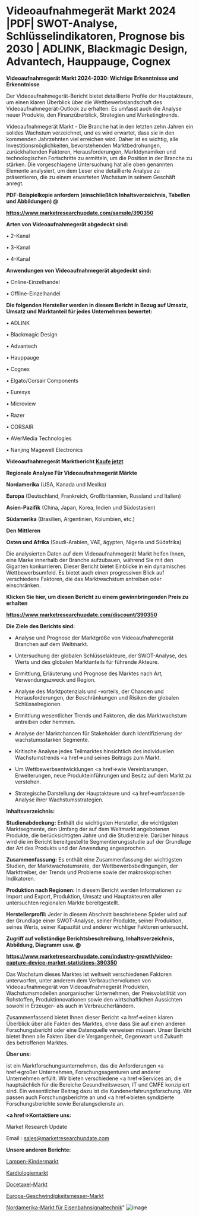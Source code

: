 # Videoaufnahmegerät Markt 2024 |PDF| SWOT-Analyse, Schlüsselindikatoren, Prognose bis 2030 | ADLINK, Blackmagic Design, Advantech, Hauppauge, Cognex

<strong>Videoaufnahmegerät Markt 2024-2030: Wichtige Erkenntnisse und Erkenntnisse</strong>

Der Videoaufnahmegerät-Bericht bietet detaillierte Profile der Hauptakteure, um einen klaren Überblick über die Wettbewerbslandschaft des Videoaufnahmegerät-Outlook zu erhalten. Es umfasst auch die Analyse neuer Produkte, den Finanzüberblick, Strategien und Marketingtrends.

Videoaufnahmegerät Markt - Die Branche hat in den letzten zehn Jahren ein solides Wachstum verzeichnet, und es wird erwartet, dass sie in den kommenden Jahrzehnten viel erreichen wird. Daher ist es wichtig, alle Investitionsmöglichkeiten, bevorstehenden Marktbedrohungen, zurückhaltenden Faktoren, Herausforderungen, Marktdynamiken und technologischen Fortschritte zu ermitteln, um die Position in der Branche zu stärken. Die vorgeschlagene Untersuchung hat alle oben genannten Elemente analysiert, um dem Leser eine detaillierte Analyse zu präsentieren, die zu einem erwarteten Wachstum in seinem Geschäft anregt.



<strong><b>PDF-Beispielkopie anfordern (einschließlich Inhaltsverzeichnis, Tabellen und Abbildungen) @ </b></strong>

<strong><a href=https://www.marketresearchupdate.com/sample/390350>

<strong>https://www.marketresearchupdate.com/sample/390350</u></a></strong></strong>



<strong>Arten von Videoaufnahmegerät abgedeckt sind:</strong>

• 2-Kanal

• 3-Kanal

• 4-Kanal



<strong>Anwendungen von Videoaufnahmegerät abgedeckt sind:</strong>

• Online-Einzelhandel

• Offline-Einzelhandel



<strong>Die folgenden Hersteller werden in diesem Bericht in Bezug auf Umsatz, Umsatz und Marktanteil für jedes Unternehmen bewertet:</strong>

• ADLINK

• Blackmagic Design

• Advantech

• Hauppauge

• Cognex

• Elgato/Corsair Components

• Euresys

• Microview

• Razer

• CORSAIR

• AVerMedia Technologies

• Nanjing Magewell Electronics



<strong>Videoaufnahmegerät Marktbericht <a href=https://www.marketresearchupdate.com/buynow/390350>Kaufe jetzt</a></strong>



<strong>Regionale Analyse Für Videoaufnahmegerät Märkte</strong>



<strong>Nordamerika</strong> (USA, Kanada und Mexiko)



<strong>Europa</strong> (Deutschland, Frankreich, Großbritannien, Russland und Italien)



<strong>Asien-Pazifik</strong> (China, Japan, Korea, Indien und Südostasien)



<strong>Südamerika</strong> (Brasilien, Argentinien, Kolumbien, etc.)



<strong>Den Mittleren</strong> 

<strong>Osten und Afrika</strong> (Saudi-Arabien, VAE, ägypten, Nigeria und Südafrika)

Die analysierten Daten auf dem Videoaufnahmegerät Markt helfen Ihnen, eine Marke innerhalb der Branche aufzubauen, während Sie mit den Giganten konkurrieren. Dieser Bericht bietet Einblicke in ein dynamisches Wettbewerbsumfeld. Es bietet auch einen progressiven Blick auf verschiedene Faktoren, die das Marktwachstum antreiben oder einschränken.



<strong>Klicken Sie hier, um diesen Bericht zu einem gewinnbringenden Preis zu erhalten
</strong>

<strong><a href=https://www.marketresearchupdate.com/discount/390350>https://www.marketresearchupdate.com/discount/390350</b></u></strong></a>



<strong>Die Ziele des Berichts sind:</strong>

- Analyse und Prognose der Marktgröße von Videoaufnahmegerät Branchen auf dem Weltmarkt.

- Untersuchung der globalen Schlüsselakteure, der SWOT-Analyse, des Werts und des globalen Marktanteils für führende Akteure.

- Ermittlung, Erläuterung und Prognose des Marktes nach Art, Verwendungszweck und Region.

- Analyse des Marktpotenzials und -vorteils, der Chancen und Herausforderungen, der Beschränkungen und Risiken der globalen Schlüsselregionen.

- Ermittlung wesentlicher Trends und Faktoren, die das Marktwachstum antreiben oder hemmen.

- Analyse der Marktchancen für Stakeholder durch Identifizierung der wachstumsstarken Segmente.

- Kritische Analyse jedes Teilmarktes hinsichtlich des individuellen Wachstumstrends <a href=>und</a> seines Beitrags zum Markt.

- Um Wettbewerbsentwicklungen <a href=>wie</a> Vereinbarungen, Erweiterungen, neue Produkteinführungen und Besitz auf dem Markt zu verstehen.

- Strategische Darstellung der Hauptakteure und <a href=>umfas</a>sende Analyse ihrer Wachstumsstrategien.



<strong>Inhaltsverzeichnis:</strong>



<strong>Studienabdeckung:</strong> Enthält die wichtigsten Hersteller, die wichtigsten Marktsegmente, den Umfang der auf dem Weltmarkt angebotenen Produkte, die berücksichtigten Jahre und die Studienziele. Darüber hinaus wird die im Bericht bereitgestellte Segmentierungsstudie auf der Grundlage der Art des Produkts und der Anwendung angesprochen.



<strong>Zusammenfassung:</strong> Es enthält eine Zusammenfassung der wichtigsten Studien, der Marktwachstumsrate, der Wettbewerbsbedingungen, der Markttreiber, der Trends und Probleme sowie der makroskopischen Indikatoren.



<strong>Produktion nach Regionen:</strong> In diesem Bericht werden Informationen zu Import und Export, Produktion, Umsatz und Hauptakteuren aller untersuchten regionalen Märkte bereitgestellt.



<strong>Herstellerprofil:</strong> Jeder in diesem Abschnitt beschriebene Spieler wird auf der Grundlage einer SWOT-Analyse, seiner Produkte, seiner Produktion, seines Werts, seiner Kapazität und anderer wichtiger Faktoren untersucht.



<strong><b>Zugriff auf vollständige Berichtsbeschreibung, Inhaltsverzeichnis, Abbildung, Diagramm usw. @ </b></strong>

<strong><a href=https://www.marketresearchupdate.com/industry-growth/video-capture-device-market-statistices-390350>https://www.marketresearchupdate.com/industry-growth/video-capture-device-market-statistices-390350</a></strong>

Das Wachstum dieses Marktes ist weltweit verschiedenen Faktoren unterworfen, unter anderem dem Verbrauchervolumen von Videoaufnahmegerät von Videoaufnahmegerät Produkten, Wachstumsmodellen anorganischer Unternehmen, der Preisvolatilität von Rohstoffen, Produktinnovationen sowie den wirtschaftlichen Aussichten sowohl in Erzeuger- als auch in Verbraucherländern.

Zusammenfassend bietet Ihnen dieser Bericht <a href=>einen</a> klaren Überblick über alle Fakten des Marktes, ohne dass Sie auf einen anderen Forschungsbericht oder eine Datenquelle verweisen müssen. Unser Bericht bietet Ihnen alle Fakten über die Vergangenheit, Gegenwart und Zukunft des betroffenen Marktes.



<strong>Über uns:</strong>

 ist ein Marktforschungsunternehmen, das die Anforderungen <a href=>großer</a> Unternehmen, Forschungsagenturen und anderer Unternehmen erfüllt. Wir bieten verschiedene <a href=>Services</a> an, die hauptsächlich für die Bereiche Gesundheitswesen, IT und CMFE konzipiert sind. Ein wesentlicher Beitrag dazu ist die Kundenerfahrungsforschung. Wir passen auch Forschungsberichte an und <a href=>bieten</a> syndizierte Forschungsberichte sowie Beratungsdienste an.



<strong><a href=>Kontaktiere uns:</a></strong>

Market Research Update

Email : sales@marketresearchupdate.com



<strong>Unsere anderen Berichte:</strong>

<a href=https://www.linkedin.com/pulse/lamps-kids-market-2023-challenges-business-overview>Lampen-Kindermarkt</a>

<a href=https://www.linkedin.com/pulse/cardiology-market-industry-analysis-segments>Kardiologiemarkt</a>

<a href=https://www.linkedin.com/pulse/docetaxel-market-size-industry-growth-factors>Docetaxel-Markt</a>

<a href=https://www.linkedin.com/pulse/europe-velocimeter-market-2023-new-comprehensive-study>Europa-Geschwindigkeitsmesser-Markt</a>

<a href=https://www.linkedin.com/pulse/north-america-railway-signaling-market-2023>Nordamerika-Markt für Eisenbahnsignaltechnik</a>"
![image](https://github.com/Gayatrikarjule/Market-Analysis-361/assets/97346546/c2abbe2e-dcb2-4d35-850f-831b3d5da76f)
